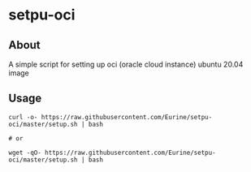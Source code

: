 # setpu-oci

## About
A simple script for setting up oci (oracle cloud instance) ubuntu 20.04 image

## Usage
```
curl -o- https://raw.githubusercontent.com/Eurine/setpu-oci/master/setup.sh | bash

# or

wget -qO- https://raw.githubusercontent.com/Eurine/setpu-oci/master/setup.sh | bash
```
